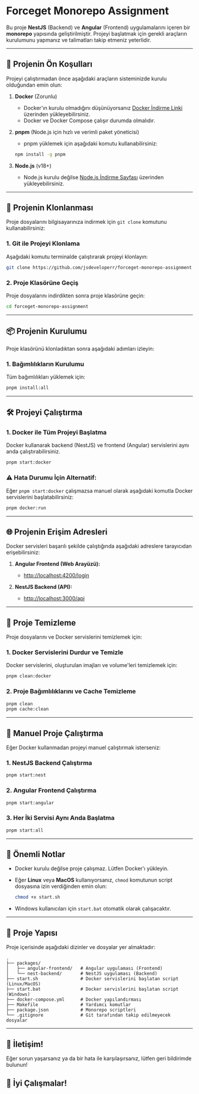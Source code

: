 # Forceget Monorepo Assignment

Bu proje **NestJS** (Backend) ve **Angular** (Frontend) uygulamalarını içeren bir **monorepo** yapısında geliştirilmiştir. Projeyi başlatmak için gerekli araçların kurulumunu yapmanız ve talimatları takip etmeniz yeterlidir.

---

## 🚀 **Projenin Ön Koşulları**

Projeyi çalıştırmadan önce aşağıdaki araçların sisteminizde kurulu olduğundan emin olun:

1. **Docker** (Zorunlu)
   - Docker'ın kurulu olmadığını düşünüyorsanız [Docker İndirme Linki](https://www.docker.com/products/docker-desktop) üzerinden yükleyebilirsiniz.
   - Docker ve Docker Compose çalışır durumda olmalıdır.

2. **pnpm** (Node.js için hızlı ve verimli paket yöneticisi)
   - pnpm yüklemek için aşağıdaki komutu kullanabilirsiniz:

   ```bash
   npm install -g pnpm
   ```

3. **Node.js** (v18+)
   - Node.js kurulu değilse [Node.js İndirme Sayfası](https://nodejs.org/) üzerinden yükleyebilirsiniz.

---

## 🚀 **Projenin Klonlanması**

Proje dosyalarını bilgisayarınıza indirmek için `git clone` komutunu kullanabilirsiniz:

### **1. Git ile Projeyi Klonlama**

Aşağıdaki komutu terminalde çalıştırarak projeyi klonlayın:

```bash
git clone https://github.com/jsdeveloperr/forceget-monorepo-assignment.git
```

### **2. Proje Klasörüne Geçiş**

Proje dosyalarını indirdikten sonra proje klasörüne geçin:

```bash
cd forceget-monorepo-assignment
```

---


## 📦 **Projenin Kurulumu**

Proje klasörünü klonladıktan sonra aşağıdaki adımları izleyin:

### 1. **Bağımlılıkların Kurulumu**
Tüm bağımlılıkları yüklemek için:

```bash
pnpm install:all
```

---

## 🛠️ **Projeyi Çalıştırma**

### 1. **Docker ile Tüm Projeyi Başlatma**
Docker kullanarak backend (NestJS) ve frontend (Angular) servislerini aynı anda çalıştırabilirsiniz.

```bash
pnpm start:docker
```

### ⚠️ **Hata Durumu İçin Alternatif:**
Eğer `pnpm start:docker` çalışmazsa manuel olarak aşağıdaki komutla Docker servislerini başlatabilirsiniz:

```bash
pnpm docker:run
```

---

## 🌐 **Projenin Erişim Adresleri**

Docker servisleri başarılı şekilde çalıştığında aşağıdaki adreslere tarayıcıdan erişebilirsiniz:

1. **Angular Frontend (Web Arayüzü):**
   - [http://localhost:4200/login](http://localhost:4200/login)

2. **NestJS Backend (API):**
   - [http://localhost:3000/api](http://localhost:3000/api)

---

## 🧹 **Proje Temizleme**

Proje dosyalarını ve Docker servislerini temizlemek için:

### 1. **Docker Servislerini Durdur ve Temizle**
Docker servislerini, oluşturulan imajları ve volume'leri temizlemek için:

```bash
pnpm clean:docker
```

### 2. **Proje Bağımlılıklarını ve Cache Temizleme**
```bash
pnpm clean
pnpm cache:clean
```

---

## 📜 **Manuel Proje Çalıştırma**

Eğer Docker kullanmadan projeyi manuel çalıştırmak isterseniz:

### 1. **NestJS Backend Çalıştırma**
```bash
pnpm start:nest
```

### 2. **Angular Frontend Çalıştırma**
```bash
pnpm start:angular
```

### 3. **Her İki Servisi Aynı Anda Başlatma**
```bash
pnpm start:all
```

---

## 🛑 **Önemli Notlar**
- Docker kurulu değilse proje çalışmaz. Lütfen Docker'ı yükleyin.
- Eğer **Linux** veya **MacOS** kullanıyorsanız, `chmod` komutunun script dosyasına izin verdiğinden emin olun:

   ```bash
   chmod +x start.sh
   ```

- Windows kullanıcıları için `start.bat` otomatik olarak çalışacaktır.

---

## 🚦 **Proje Yapısı**

Proje içerisinde aşağıdaki dizinler ve dosyalar yer almaktadır:

```plaintext
.
├── packages/
│   ├── angular-frontend/   # Angular uygulaması (Frontend)
│   └── nest-backend/       # NestJS uygulaması (Backend)
├── start.sh                # Docker servislerini başlatan script (Linux/MacOS)
├── start.bat               # Docker servislerini başlatan script (Windows)
├── docker-compose.yml      # Docker yapılandırması
├── Makefile                # Yardımcı komutlar
├── package.json            # Monorepo scriptleri
└── .gitignore              # Git tarafından takip edilmeyecek dosyalar
```

---

## 🎯 **İletişim!**

Eğer sorun yaşarsanız ya da bir hata ile karşılaşırsanız, lütfen geri bildirimde bulunun!

## 🎉 **İyi Çalışmalar!**